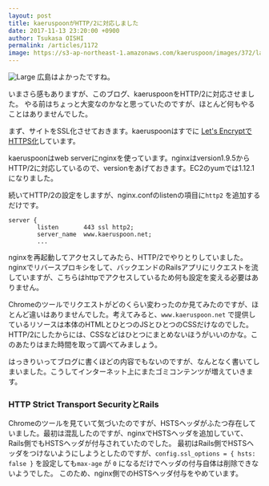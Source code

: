 ```yaml
---
layout: post
title: kaeruspoonがHTTP/2に対応しました
date: 2017-11-13 23:20:00 +0900
author: Tsukasa OISHI
permalink: /articles/1172
image: https://s3-ap-northeast-1.amazonaws.com/kaeruspoon/images/372/large.JPG?1510582847
---
```


![Large](https://s3-ap-northeast-1.amazonaws.com/kaeruspoon/images/372/large.JPG?1510582847)
広島はよかったですね。

いまさら感もありますが、このブログ、kaeruspoonをHTTP/2に対応させました。
やる前はちょっと大変なのかなと思っていたのですが、ほとんど何もやることはありませんでした。

まず、サイトをSSL化させておきます。kaeruspoonはすでに [Let's EncryptでHTTPS化](https://www.kaeruspoon.net/articles/1144)しています。

kaeruspoonはweb serverにnginxを使っています。nginxはversion1.9.5からHTTP/2に対応しているので、versionをあげておきます。EC2のyumでは1.12.1になりました。

続いてHTTP/2の設定をしますが、nginx.confのlistenの項目に`http2` を追加するだけです。
```
server {
        listen       443 ssl http2;
        server_name  www.kaeruspoon.net;
        ...
```
nginxを再起動してアクセスしてみたら、HTTP/2でやりとりしていました。
nginxでリバースプロキシをして、バックエンドのRailsアプリにリクエストを流していますが、こちらはhttpでアクセスしているため何も設定を変える必要はありません。

Chromeのツールでリクエストがどのくらい変わったのか見てみたのですが、ほとんど違いはありませんでした。考えてみると、`www.kaeruspoon.net` で提供しているリソースは本体のHTMLとひとつのJSとひとつのCSSだけなのでした。
HTTP/2にしたからには、CSSなどはひとつにまとめないほうがいいのかな。このあたりはまた時間を取って調べてみましょう。

はっきりいってブログに書くほどの内容でもないのですが、なんとなく書いてしまいました。こうしてインターネット上にまたゴミコンテンツが増えていきます。

### HTTP Strict Transport SecurityとRails
Chromeのツールを見ていて気づいたのですが、HSTSヘッダがふたつ存在していました。最初は混乱したのですが、nginxでHSTSヘッダを追加していて、Rails側でもHSTSヘッダが付与されていたのでした。
最初はRails側でHSTSヘッダをつけないようにしようとしたのですが、`config.ssl_options = { hsts: false }` を設定しても`max-age` が `0` になるだけでヘッダの付与自体は削除できないようでした。
このため、nginx側でのHSTSヘッダ付与をやめています。
